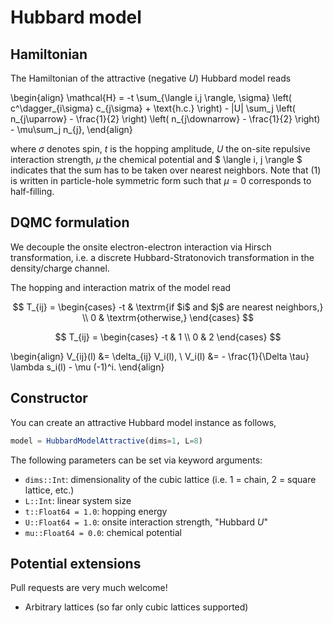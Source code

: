 # Hubbard model

## Hamiltonian
The Hamiltonian of the attractive (negative $U$) Hubbard model reads

\begin{align}
\mathcal{H} = -t \sum_{\langle i,j \rangle, \sigma} \left( c^\dagger_{i\sigma} c_{j\sigma} + \text{h.c.} \right) - |U| \sum_j \left( n_{j\uparrow} - \frac{1}{2} \right) \left( n_{j\downarrow} - \frac{1}{2} \right) - \mu\sum_j n_{j},
\end{align}

where $\sigma$ denotes spin, $t$ is the hopping amplitude, $U$ the on-site repulsive interaction strength, $\mu$ the chemical potential and $ \langle i, j \rangle $ indicates that the sum has to be taken over nearest neighbors. Note that (1) is written in particle-hole symmetric form such that $\mu = 0$ corresponds to half-filling.

## DQMC formulation

We decouple the onsite electron-electron interaction via Hirsch transformation, i.e. a discrete Hubbard-Stratonovich transformation in the density/charge channel.

The hopping and interaction matrix of the model read

$$ T_{ij} = \begin{cases} -t & \textrm{if $i$ and $j$ are nearest neighbors,} \\ 0 & \textrm{otherwise,} \end{cases} $$

$$ T_{ij} = \begin{cases} -t & 1 \\ 0 & 2 \end{cases} $$


\begin{align}
V_{ij}(l) &= \delta_{ij} V_i(l), \\
V_i(l) &= - \frac{1}{\Delta \tau} \lambda s_i(l) - \mu (-1)^i.
\end{align}

## Constructor
You can create an attractive Hubbard model instance as follows,
```julia
model = HubbardModelAttractive(dims=1, L=8)
```

The following parameters can be set via keyword arguments:

* `dims::Int`: dimensionality of the cubic lattice (i.e. 1 = chain, 2 = square lattice, etc.)
* `L::Int`: linear system size
* `t::Float64 = 1.0`: hopping energy
* `U::Float64 = 1.0`: onsite interaction strength, "Hubbard $U$"
* `mu::Float64 = 0.0`: chemical potential

## Potential extensions

Pull requests are very much welcome!

* Arbitrary lattices (so far only cubic lattices supported)